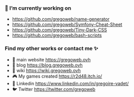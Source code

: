 ### 🔭 I’m currently working on
- https://github.com/gregoweb/name-generator
- https://github.com/gregoweb/Symfony-Cheat-Sheet
- https://github.com/gregoweb/Tiny-Dark-CSS
- https://github.com/gregoweb/bash-scripts

### Find my other works or contact me ✨

- 💾 main website https://gregoweb.ovh
- 🌟 blog https://blog.gregoweb.ovh
- 📝 wiki https://wiki.gregoweb.ovh
- 🎮 My games created https://r2d48.itch.io/
- 💼 Linkedin https://www.linkedin.com/in/gregoire-vadet/
- 🐦 Twitter https://twitter.com/gregoweb
<!--
**gregoweb/gregoweb** is a ✨ _special_ ✨ repository because its `README.md` (this file) appears on your GitHub profile.

Here are some ideas to get you started:

- 🔭 I’m currently working on ...
- 🌱 I’m currently learning ...
- 👯 I’m looking to collaborate on ...
- 🤔 I’m looking for help with ...
- 💬 Ask me about ...
- 📫 How to reach me: ...
- 😄 Pronouns: ...
- ⚡ Fun fact: ...
-->
